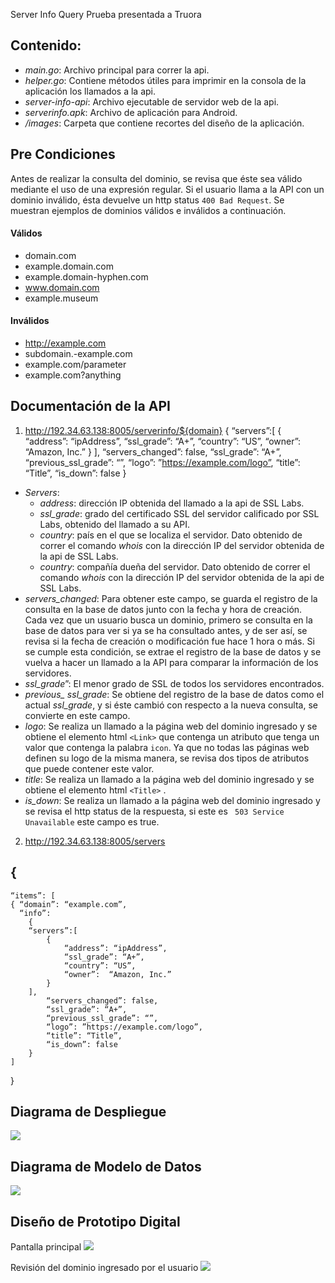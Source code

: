 Server Info Query
Prueba presentada a Truora

## Contenido:
* *main.go*: Archivo principal para correr la api.
* *helper.go*: Contiene métodos útiles para imprimir en la consola de la aplicación los llamados a la api. 
* *server-info-api*: Archivo ejecutable de servidor web de la api.
* *serverinfo.apk*: Archivo de aplicación para Android.
* */images*: Carpeta que contiene  recortes del diseño de la aplicación.

## Pre Condiciones
Antes de realizar la consulta del dominio, se revisa que éste sea válido mediante el uso de una expresión regular. Si el usuario llama a la API con un dominio inválido, ésta devuelve un http status `400 Bad Request`. Se muestran ejemplos de dominios válidos e inválidos a continuación.

#### Válidos
* domain.com
* example.domain.com
* example.domain-hyphen.com
* www.domain.com
* example.museum

#### Inválidos
* http://example.com
* subdomain.-example.com
* example.com/parameter
* example.com?anything

## Documentación de la API
1. http://192.34.63.138:8005/serverinfo/${domain}
{
	“servers”:[
		{
			“address”: “ipAddress”,
			“ssl_grade”: “A+”,
			“country”: “US”,
			“owner”:  “Amazon, Inc.”
		}
	],
	“servers_changed”: false,
	“ssl_grade”: “A+”,
	“previous_ssl_grade”: “”,
	“logo”: ”https://example.com/logo”,
	“title”: “Title”,
	“is_down”: false
}

* *Servers*:
	* *address*: dirección IP obtenida del llamado a la api de SSL Labs.
	* *ssl_grade*: grado del certificado SSL del servidor calificado por SSL Labs, obtenido del llamado a su API.
	* *country*: país en el que se localiza el servidor. Dato obtenido de correr el comando _whois_ con la dirección IP del servidor obtenida de la api de SSL Labs. 
	* *country*: compañía dueña  del servidor. Dato obtenido de correr el comando _whois_ con la dirección IP del servidor obtenida de la api de SSL Labs. 
* *servers_changed*: Para obtener este campo, se guarda el registro de la consulta en la base de datos junto con la fecha y hora de creación. Cada vez que un usuario busca un dominio, primero se consulta en la base de datos para ver si ya se ha consultado antes, y de ser así, se revisa si la fecha de creación o modificación fue hace 1 hora o más.  Si se cumple esta condición, se extrae el registro de la base de datos y se vuelva a hacer un llamado a la API para comparar la información de los servidores. 
* *ssl_grade*”: El menor grado de SSL de todos los servidores encontrados. 
* *previous_ ssl_grade*: Se obtiene del registro de la base de datos como el actual *ssl_grade*, y si éste cambió con respecto a la nueva consulta, se convierte en este campo.
* *logo*: Se realiza un llamado a la página web del dominio ingresado y se obtiene  el elemento html `<Link>` que contenga un atributo que tenga un valor que contenga la palabra `icon`.  Ya que no todas las páginas web definen su logo de la misma manera, se revisa dos tipos de atributos que puede contener este valor.
* *title*: Se realiza un llamado a la página web del dominio ingresado y se obtiene el elemento html `<Title>` . 
* *is_down*: Se realiza un llamado a la página web del dominio ingresado y se revisa el http status de la respuesta, si este es ` 503 Service Unavailable` este campo es true.

2. http://192.34.63.138:8005/servers
## {
	“items”: [
	{ “domain”: “example.com”, 
	  “info”: 
		{
		“servers”:[
			{
				“address”: “ipAddress”,
				“ssl_grade”: “A+”,
				“country”: “US”,
				“owner”:  “Amazon, Inc.”
			}
		],
			“servers_changed”: false,
			“ssl_grade”: “A+”,
			“previous_ssl_grade”: “”,
			“logo”: ”https://example.com/logo”,
			“title”: “Title”,
			“is_down”: false
		}
	]
}

## Diagrama de Despliegue

![](/images/UMLDeploymentDiagram.png)

## Diagrama de Modelo de Datos
![](/images/DataModel.png)


## Diseño de Prototipo Digital
Pantalla principal
![](/images/app1.png)

Revisión del dominio ingresado por el usuario
![](/images/app2.png)




